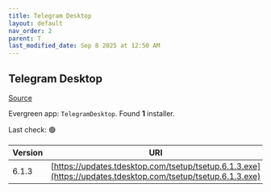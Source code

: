 ```yaml
---
title: Telegram Desktop
layout: default
nav_order: 2
parent: T
last_modified_date: Sep 8 2025 at 12:50 AM
---
```


## Telegram Desktop

[Source](https://desktop.telegram.org/)

Evergreen app: `TelegramDesktop`. Found **1** installer.

Last check: 🟢

| Version | URI                                                                                                          |
| ------- | ------------------------------------------------------------------------------------------------------------ |
| 6.1.3   | [https://updates.tdesktop.com/tsetup/tsetup.6.1.3.exe](https://updates.tdesktop.com/tsetup/tsetup.6.1.3.exe) |
